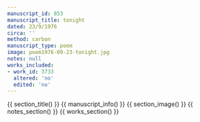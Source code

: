 ```yaml
---
manuscript_id: 853
manuscript_title: tonight
dated: 23/9/1976
circa: ''
method: carbon
manuscript_type: poem
image: poem1976-09-23-tonight.jpg
notes: null
works_included:
- work_id: 3733
  altered: 'no'
  edited: 'no'
---
```


{{ section_title() }}
{{ manuscript_info() }}
{{ section_image() }}
{{ notes_section() }}
{{ works_section() }}
